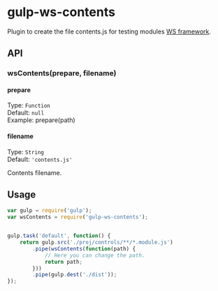 # gulp-ws-contents

Plugin to create the file contents.js for testing modules [WS framework](http://wi.sbis.ru/).

## API

### wsContents(prepare, filename)

#### prepare

Type: `Function`  
Default: `null`  
Example: prepare(path)  

#### filename

Type: `String`  
Default: `'contents.js'`  

Contents filename.


## Usage

```javascript
var gulp = require('gulp');
var wsContents = require('gulp-ws-contents');


gulp.task('default', function() {
    return gulp.src('./proj/controls/**/*.module.js')
        .pipe(wsContents(function(path) {
            // Here you can change the path.
            return path;
        }))
        .pipe(gulp.dest('./dist'));
});
```